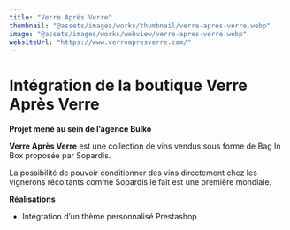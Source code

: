 ```yaml
---
title: "Verre Après Verre"
thumbnail: "@assets/images/works/thumbnail/verre-apres-verre.webp"
image: "@assets/images/works/webview/verre-apres-verre.webp"
websiteUrl: "https://www.verreapresverre.com/"
---
```


# Intégration de la boutique Verre Après Verre

**Projet mené au sein de l’agence Bulko**

**Verre Après Verre** est une collection de vins vendus sous forme de Bag In Box proposée par Sopardis.  

La possibilité de pouvoir conditionner des vins directement chez les vignerons récoltants comme Sopardis le fait est une première mondiale.

**Réalisations**

- Intégration d’un thème personnalisé Prestashop
